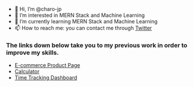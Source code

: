 - 👋 Hi, I’m @charo-jp
- 👀 I’m interested in MERN Stack and Machine Learning
- 🌱 I’m currently learning MERN Stack and Machine Learning
- 📫 How to reach me: you can contact me through [Twitter](https://twitter.com/CharoYuya)

### The links down below take you to my previous work in order to improve my skills.
- [E-commerce Product Page](https://github.com/charo-jp/E-commerce-Product-Page)
- [Calculator](https://github.com/charo-jp/Calculator)
- [Time Tracking Dashboard](https://github.com/charo-jp/Time-Tracking-Dashboard)

<!---
charo-jp/charo-jp is a ✨ special ✨ repository because its `README.md` (this file) appears on your GitHub profile.
You can click the Preview link to take a look at your changes.
--->
